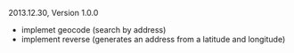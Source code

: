 2013.12.30, Version 1.0.0

* implemet geocode (search by address)
* implement reverse (generates an address from a latitude and longitude)